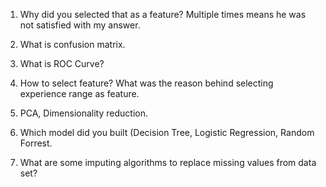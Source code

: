 1. Why did you selected that as a feature? Multiple times means he was not satisfied with my answer.
2. What is confusion matrix.
3. What is ROC Curve?
4. How to select feature? What was the reason behind selecting experience range as feature.
5. PCA, Dimensionality reduction.
6. Which model did you built (Decision Tree, Logistic Regression, Random Forrest.


7. What are some imputing algorithms to replace missing values from data set?
